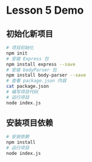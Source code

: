# Lesson 5 Demo

## 初始化新项目
```bash
# 项目初始化
npm init
# 安装 Express 包
npm install express --save
# 安装 bodyParser 包
npm install body-parser --save
# 查看 package.json 内容
cat package.json
# 编写项目代码
# 运行项目
node index.js
```

## 安装项目依赖
```bash
# 安装依赖
npm install
# 运行项目
node index.js
```
